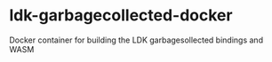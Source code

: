 # ldk-garbagecollected-docker
Docker container for building the LDK garbagesollected bindings and WASM
